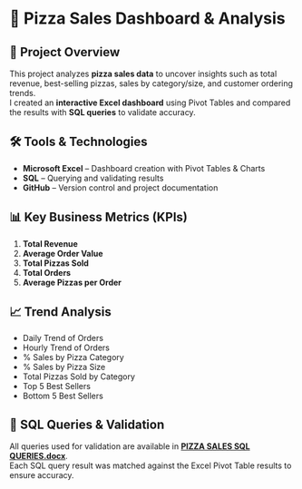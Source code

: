 # 🍕 Pizza Sales Dashboard & Analysis  

## 📌 Project Overview  
This project analyzes **pizza sales data** to uncover insights such as total revenue, best-selling pizzas, sales by category/size, and customer ordering trends.  
I created an **interactive Excel dashboard** using Pivot Tables and compared the results with **SQL queries** to validate accuracy.  

## 🛠 Tools & Technologies  
- **Microsoft Excel** – Dashboard creation with Pivot Tables & Charts  
- **SQL** – Querying and validating results  
- **GitHub** – Version control and project documentation  

## 📊 Key Business Metrics (KPIs)  
1. **Total Revenue**  
2. **Average Order Value**  
3. **Total Pizzas Sold**  
4. **Total Orders**  
5. **Average Pizzas per Order**  

## 📈 Trend Analysis  
- Daily Trend of Orders  
- Hourly Trend of Orders  
- % Sales by Pizza Category  
- % Sales by Pizza Size  
- Total Pizzas Sold by Category  
- Top 5 Best Sellers  
- Bottom 5 Best Sellers  

## 🧾 SQL Queries & Validation  
All queries used for validation are available in [**PIZZA SALES SQL QUERIES.docx**](./PIZZA%20SALES%20SQL%20QUERIES.docx).  
Each SQL query result was matched against the Excel Pivot Table results to ensure accuracy.  
